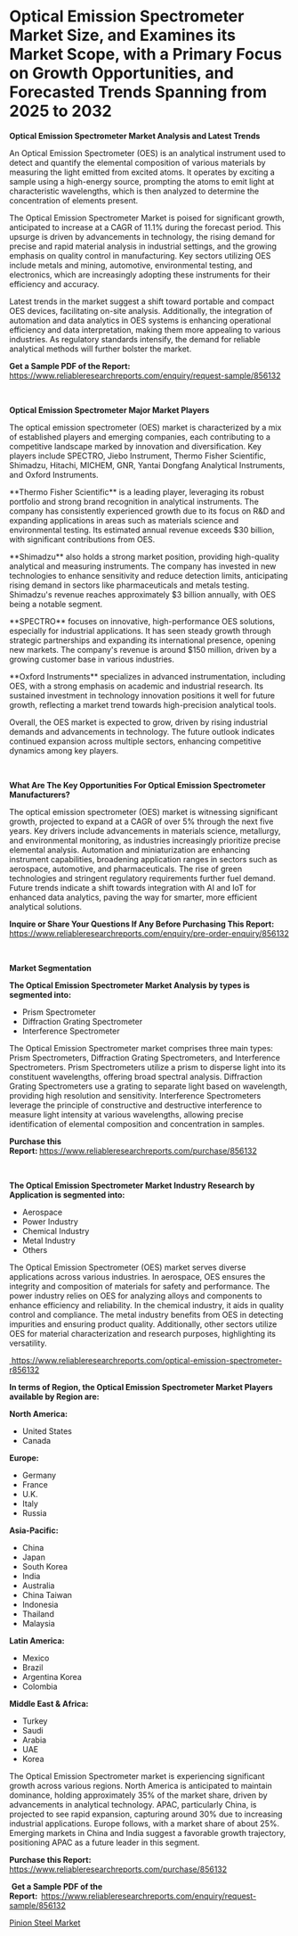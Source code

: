 <p><h1>Optical Emission Spectrometer Market Size, and Examines its Market Scope, with a Primary Focus on Growth Opportunities, and Forecasted Trends Spanning from 2025 to 2032</h1></p><p><strong>Optical Emission Spectrometer Market Analysis and Latest Trends</strong></p>
<p><p>An Optical Emission Spectrometer (OES) is an analytical instrument used to detect and quantify the elemental composition of various materials by measuring the light emitted from excited atoms. It operates by exciting a sample using a high-energy source, prompting the atoms to emit light at characteristic wavelengths, which is then analyzed to determine the concentration of elements present.</p><p>The Optical Emission Spectrometer Market is poised for significant growth, anticipated to increase at a CAGR of 11.1% during the forecast period. This upsurge is driven by advancements in technology, the rising demand for precise and rapid material analysis in industrial settings, and the growing emphasis on quality control in manufacturing. Key sectors utilizing OES include metals and mining, automotive, environmental testing, and electronics, which are increasingly adopting these instruments for their efficiency and accuracy.</p><p>Latest trends in the market suggest a shift toward portable and compact OES devices, facilitating on-site analysis. Additionally, the integration of automation and data analytics in OES systems is enhancing operational efficiency and data interpretation, making them more appealing to various industries. As regulatory standards intensify, the demand for reliable analytical methods will further bolster the market.</p></p>
<p><strong>Get a Sample PDF of the Report:&nbsp;</strong> <a href="https://www.reliableresearchreports.com/enquiry/request-sample/856132?utm_campaign=2937&utm_medium=2&utm_source=Github&utm_content=ia&utm_term=08042025&utm_id=optical-emission-spectrometer">https://www.reliableresearchreports.com/enquiry/request-sample/856132</a></p>
<p>&nbsp;</p>
<p><strong>Optical Emission Spectrometer Major Market Players</strong></p>
<p><p>The optical emission spectrometer (OES) market is characterized by a mix of established players and emerging companies, each contributing to a competitive landscape marked by innovation and diversification. Key players include SPECTRO, Jiebo Instrument, Thermo Fisher Scientific, Shimadzu, Hitachi, MICHEM, GNR, Yantai Dongfang Analytical Instruments, and Oxford Instruments.</p><p>**Thermo Fisher Scientific** is a leading player, leveraging its robust portfolio and strong brand recognition in analytical instruments. The company has consistently experienced growth due to its focus on R&D and expanding applications in areas such as materials science and environmental testing. Its estimated annual revenue exceeds $30 billion, with significant contributions from OES.</p><p>**Shimadzu** also holds a strong market position, providing high-quality analytical and measuring instruments. The company has invested in new technologies to enhance sensitivity and reduce detection limits, anticipating rising demand in sectors like pharmaceuticals and metals testing. Shimadzu's revenue reaches approximately $3 billion annually, with OES being a notable segment.</p><p>**SPECTRO** focuses on innovative, high-performance OES solutions, especially for industrial applications. It has seen steady growth through strategic partnerships and expanding its international presence, opening new markets. The company's revenue is around $150 million, driven by a growing customer base in various industries.</p><p>**Oxford Instruments** specializes in advanced instrumentation, including OES, with a strong emphasis on academic and industrial research. Its sustained investment in technology innovation positions it well for future growth, reflecting a market trend towards high-precision analytical tools.</p><p>Overall, the OES market is expected to grow, driven by rising industrial demands and advancements in technology. The future outlook indicates continued expansion across multiple sectors, enhancing competitive dynamics among key players.</p></p>
<p>&nbsp;</p>
<p><strong>What Are The Key Opportunities For Optical Emission Spectrometer Manufacturers?</strong></p>
<p><p>The optical emission spectrometer (OES) market is witnessing significant growth, projected to expand at a CAGR of over 5% through the next five years. Key drivers include advancements in materials science, metallurgy, and environmental monitoring, as industries increasingly prioritize precise elemental analysis. Automation and miniaturization are enhancing instrument capabilities, broadening application ranges in sectors such as aerospace, automotive, and pharmaceuticals. The rise of green technologies and stringent regulatory requirements further fuel demand. Future trends indicate a shift towards integration with AI and IoT for enhanced data analytics, paving the way for smarter, more efficient analytical solutions.</p></p>
<p><strong>Inquire or Share Your Questions If Any Before Purchasing This Report:</strong> <a href="https://www.reliableresearchreports.com/enquiry/pre-order-enquiry/856132?utm_campaign=2937&utm_medium=2&utm_source=Github&utm_content=ia&utm_term=08042025&utm_id=optical-emission-spectrometer">https://www.reliableresearchreports.com/enquiry/pre-order-enquiry/856132</a></p>
<p>&nbsp;</p>
<p><strong>Market Segmentation</strong></p>
<p><strong>The Optical Emission Spectrometer Market Analysis by types is segmented into:</strong></p>
<p><ul><li>Prism Spectrometer</li><li>Diffraction Grating Spectrometer</li><li>Interference Spectrometer</li></ul></p>
<p><p>The Optical Emission Spectrometer market comprises three main types: Prism Spectrometers, Diffraction Grating Spectrometers, and Interference Spectrometers. Prism Spectrometers utilize a prism to disperse light into its constituent wavelengths, offering broad spectral analysis. Diffraction Grating Spectrometers use a grating to separate light based on wavelength, providing high resolution and sensitivity. Interference Spectrometers leverage the principle of constructive and destructive interference to measure light intensity at various wavelengths, allowing precise identification of elemental composition and concentration in samples.</p></p>
<p><strong>Purchase this Report:&nbsp;</strong><a href="https://www.reliableresearchreports.com/purchase/856132?utm_campaign=2937&utm_medium=2&utm_source=Github&utm_content=ia&utm_term=08042025&utm_id=optical-emission-spectrometer">https://www.reliableresearchreports.com/purchase/856132</a></p>
<p>&nbsp;</p>
<p><strong>The Optical Emission Spectrometer Market Industry Research by Application is segmented into:</strong></p>
<p><ul><li>Aerospace</li><li>Power Industry</li><li>Chemical Industry</li><li>Metal Industry</li><li>Others</li></ul></p>
<p><p>The Optical Emission Spectrometer (OES) market serves diverse applications across various industries. In aerospace, OES ensures the integrity and composition of materials for safety and performance. The power industry relies on OES for analyzing alloys and components to enhance efficiency and reliability. In the chemical industry, it aids in quality control and compliance. The metal industry benefits from OES in detecting impurities and ensuring product quality. Additionally, other sectors utilize OES for material characterization and research purposes, highlighting its versatility.</p></p>
<p><a href="https://www.reliableresearchreports.com/optical-emission-spectrometer-r856132?utm_campaign=2937&utm_medium=2&utm_source=Github&utm_content=ia&utm_term=08042025&utm_id=optical-emission-spectrometer">&nbsp;https://www.reliableresearchreports.com/optical-emission-spectrometer-r856132</a></p>
<p><strong>In terms of Region, the Optical Emission Spectrometer Market Players available by Region are:</strong></p>
<p>
    <p> <strong> North America: </strong>
        <ul>
            <li>United States</li>
            <li>Canada</li>
        </ul>
        </p> 
    <p> <strong> Europe: </strong>
        <ul>
            <li>Germany</li>
            <li>France</li>
            <li>U.K.</li>
            <li>Italy</li>
            <li>Russia</li>
        </ul>
        </p> 
    <p> <strong> Asia-Pacific: </strong>
        <ul>
            <li>China</li>
            <li>Japan</li>
            <li>South Korea</li>
            <li>India</li>
            <li>Australia</li>
            <li>China Taiwan</li>
            <li>Indonesia</li>
            <li>Thailand</li>
            <li>Malaysia</li>
        </ul>
        </p> 
    <p> <strong> Latin America: </strong>
        <ul>
            <li>Mexico</li>
            <li>Brazil</li>
            <li>Argentina Korea</li>
            <li>Colombia</li>
        </ul>
        </p> 
    <p> <strong> Middle East & Africa: </strong>
        <ul>
            <li>Turkey</li>
            <li>Saudi</li>
            <li>Arabia</li>
            <li>UAE</li>
            <li>Korea</li>
        </ul>
    </p>
    </p>
<p><p>The Optical Emission Spectrometer market is experiencing significant growth across various regions. North America is anticipated to maintain dominance, holding approximately 35% of the market share, driven by advancements in analytical technology. APAC, particularly China, is projected to see rapid expansion, capturing around 30% due to increasing industrial applications. Europe follows, with a market share of about 25%. Emerging markets in China and India suggest a favorable growth trajectory, positioning APAC as a future leader in this segment.</p></p>
<p><strong>Purchase this Report: </strong><a href="https://www.reliableresearchreports.com/purchase/856132?utm_campaign=2937&utm_medium=2&utm_source=Github&utm_content=ia&utm_term=08042025&utm_id=optical-emission-spectrometer">https://www.reliableresearchreports.com/purchase/856132</a></p>
<p>&nbsp;<strong>Get a Sample PDF of the Report:&nbsp;&nbsp;</strong><a href="https://www.reliableresearchreports.com/enquiry/request-sample/856132?utm_campaign=2937&utm_medium=2&utm_source=Github&utm_content=ia&utm_term=08042025&utm_id=optical-emission-spectrometer">https://www.reliableresearchreports.com/enquiry/request-sample/856132</a></p>
<p><strong></strong></p>
<p><p><a href="https://github.com/semiensamuel72378/Market-Research-Report-List-1/blob/main/pinion-steel-market.md?utm_campaign=2937&utm_medium=2&utm_source=Github&utm_content=ia&utm_term=08042025&utm_id=optical-emission-spectrometer">Pinion Steel Market</a></p></p>
